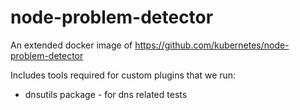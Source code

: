 # node-problem-detector

An extended docker image of https://github.com/kubernetes/node-problem-detector

Includes tools required for custom plugins that we run:

* dnsutils package - for dns related tests

